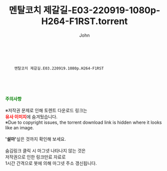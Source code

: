 ﻿---
layout: post
title:  "    멘탈코치 제갈길-E03-220919-1080p-H264-F1RST.torrent"
author: John
categories: [ 드라마 ]
tags: [  ]
image:  
description: "    멘탈코치 제갈길-E03-220919-1080p-H264-F1RST torrent 정보 공유"
toc: true
toc_sticky: true
---

<br>

        멘탈코치 제갈길.E03.220919.1080p.H264-F1RST  
    
<br><br><br>
<p data-ke-size="size16"><b><span style="color: green;">주의사항</span></b><br /><br />※저작권 문제로 인해 토렌트 다운로드 링크는<br /><b><span style="color: red;">유사 이미지</span></b>에 숨겨뒀습니다.<br />※Due to copyright issues, the torrent download link is hidden where it looks like an image.<br /><br /><b>'설마'</b>싶은 것까지 확인해 보세요.<br /><br />숨김링크 클릭 시 마그넷 나타나지 않는 것은<br />저작권으로 인한 링크만료 자료로<br />1시간 간격으로 봇에 의해 마그넷 주소 갱신됩니다.</p>
